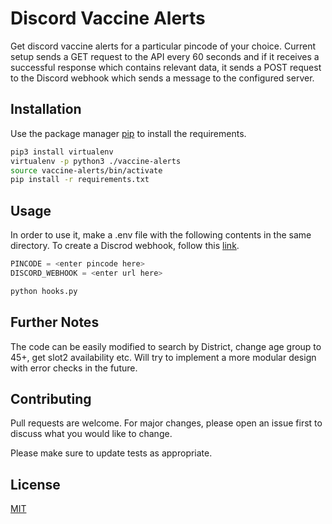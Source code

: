 # Discord Vaccine Alerts

Get discord vaccine alerts for a particular pincode of your choice. Current setup sends a GET request to the API every 60 seconds and if it receives a successful response which contains relevant data, it sends a POST request to the Discord webhook which sends a message to the configured server. 

## Installation

Use the package manager [pip](https://pip.pypa.io/en/stable/) to install the requirements.

```bash
pip3 install virtualenv
virtualenv -p python3 ./vaccine-alerts
source vaccine-alerts/bin/activate
pip install -r requirements.txt 
```

## Usage

In order to use it, make a .env file with the following contents in the same directory.
To create a Discrod webhook, follow this [link](https://support.discord.com/hc/en-us/articles/228383668-Intro-to-Webhooks).

```python
PINCODE = <enter pincode here>
DISCORD_WEBHOOK = <enter url here>
```
```bash
python hooks.py
```

## Further Notes

The code can be easily modified to search by District, change age group to 45+, get slot2 availability etc. Will try to implement a more modular design with
error checks in the future. 

## Contributing
Pull requests are welcome. For major changes, please open an issue first to discuss what you would like to change.

Please make sure to update tests as appropriate.

## License
[MIT](https://choosealicense.com/licenses/mit/)
